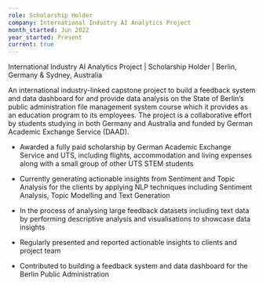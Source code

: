 ```yaml
---
role: Scholarship Holder
company: International Industry AI Analytics Project
month_started: Jun 2022
year_started: Present
current: true
---
```


International Industry AI Analytics Project | Scholarship Holder | Berlin, Germany & Sydney, Australia 

An international industry-linked capstone project to build a feedback system and data dashboard for and provide data analysis on the State of Berlin’s public administration file management system course which it provides as an education program to its employees. The project is a collaborative effort by students studying in both Germany and Australia and funded by German Academic Exchange Service (DAAD).



* Awarded a fully paid scholarship by German Academic Exchange Service and UTS, including flights, accommodation and living expenses along with a small group of other UTS STEM students 

* Currently generating actionable insights from Sentiment and Topic Analysis for the clients by applying NLP techniques including Sentiment Analysis, Topic Modelling and Text Generation 

* In the process of analysing large feedback datasets including text data by performing descriptive analysis and visualisations to showcase data insights 

* Regularly presented and reported actionable insights to clients and project team 

* Contributed to building a feedback system and data dashboard for the Berlin Public Administration 
